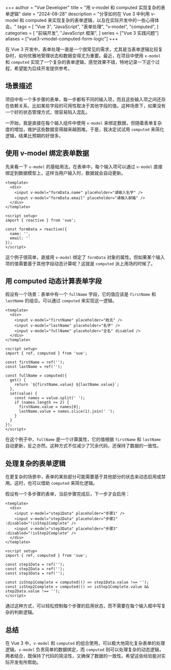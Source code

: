
+++
author = "Vue Developer"
title = "用 v-model 和 computed 实现复杂的表单逻辑"
date = "2024-08-28"
description = "分享如何在 Vue 3 中利用 v-model 和 computed 来实现复杂的表单逻辑，以及在实际开发中的一些心得体会。"
tags = [
    "Vue 3",
    "JavaScript",
    "表单处理",
    "v-model",
    "computed",
]
categories = [
    "前端开发",
    "JavaScript 框架",
]
series = ["Vue 3 实践问题"]
aliases = ["vue3-vmodel-computed-form-logic"]
+++

在 Vue 3 开发中，表单处理一直是一个很常见的需求，尤其是当表单逻辑比较复杂时，如何优雅地管理状态和数据变得尤为重要。最近，在项目中使用 `v-model` 和 `computed` 实现了一个复杂的表单逻辑，感觉效果不错，特地记录一下这个过程，希望能为后续开发提供参考。

## 场景描述

项目中有一个多步骤的表单，每一步都有不同的输入项，而且这些输入项之间还存在依赖关系，比如某些字段的可用性取决于其他字段的值。这种场景下，如果没有一个好的状态管理方式，很容易陷入混乱。

一开始，我是直接在每个输入组件中使用 `v-model` 来绑定数据，但随着表单复杂度的增加，维护这些数据变得越来越困难。于是，我决定试试用 `computed` 来简化逻辑，结果比预期的好很多。

## 使用 v-model 绑定表单数据

先来看一下 `v-model` 的基础用法。在表单中，每个输入项可以通过 `v-model` 直接绑定到数据模型上，这样当用户输入时，数据就会自动更新。

```vue
<template>
  <div>
    <input v-model="formData.name" placeholder="请输入名字" />
    <input v-model="formData.email" placeholder="请输入邮箱" />
  </div>
</template>

<script setup>
import { reactive } from 'vue';

const formData = reactive({
  name: '',
  email: ''
});
</script>
```

这个例子很简单，直接用 `v-model` 绑定了 `formData` 对象的属性。但如果某个输入项的值需要基于其他字段动态计算呢？这就是 `computed` 派上用场的时候了。

## 用 computed 动态计算表单字段

假设有一个场景：表单中有一个 `fullName` 字段，它的值应该是 `firstName` 和 `lastName` 的组合。可以通过 `computed` 来实现这一逻辑。

```vue
<template>
  <div>
    <input v-model="firstName" placeholder="姓氏" />
    <input v-model="lastName" placeholder="名字" />
    <input v-model="fullName" placeholder="全名" disabled />
  </div>
</template>

<script setup>
import { ref, computed } from 'vue';

const firstName = ref('');
const lastName = ref('');

const fullName = computed({
  get() {
    return `${firstName.value} ${lastName.value}`;
  },
  set(value) {
    const names = value.split(' ');
    if (names.length >= 2) {
      firstName.value = names[0];
      lastName.value = names.slice(1).join(' ');
    }
  }
});
</script>
```

在这个例子中，`fullName` 是一个计算属性，它的值根据 `firstName` 和 `lastName` 自动更新，反之亦然。这种方式不仅减少了冗余代码，还保持了数据的一致性。

## 处理复杂的表单逻辑

在更复杂的场景中，表单的某些部分可能需要基于其他部分的状态来动态启用或禁用。这时，也可以借助 `computed` 来简化逻辑。

假设有一个多步骤的表单，当前步骤完成后，下一步才会启用：

```vue
<template>
  <div>
    <input v-model="step1Data" placeholder="步骤1" />
    <input v-model="step2Data" placeholder="步骤2" :disabled="!isStep1Complete" />
    <input v-model="step3Data" placeholder="步骤3" :disabled="!isStep2Complete" />
  </div>
</template>

<script setup>
import { ref, computed } from 'vue';

const step1Data = ref('');
const step2Data = ref('');
const step3Data = ref('');

const isStep1Complete = computed(() => step1Data.value !== '');
const isStep2Complete = computed(() => isStep1Complete.value && step2Data.value !== '');
</script>
```

通过这种方式，可以轻松控制每个步骤的启用状态，而不需要在每个输入框中写复杂的判断逻辑。

## 总结

在 Vue 3 中，`v-model` 和 `computed` 的组合使用，可以极大地简化复杂表单的处理逻辑。`v-model` 负责简单的数据绑定，而 `computed` 则可以处理复杂的动态逻辑，两者结合，既保持了代码的简洁性，又确保了数据的一致性。希望这些经验能对实际开发有所帮助。
